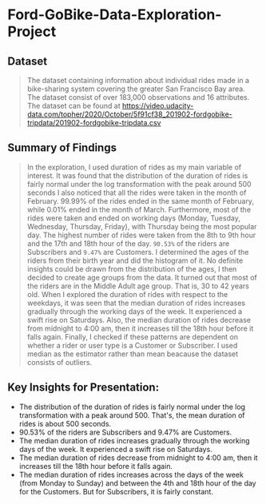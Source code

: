 # Ford-GoBike-Data-Exploration-Project

## Dataset
> The dataset containing information about individual rides made in a bike-sharing system covering the greater San Francisco Bay area. The dataset consist of over 183,000 observations and 16 attributes. The dataset can be found at https://video.udacity-data.com/topher/2020/October/5f91cf38_201902-fordgobike-tripdata/201902-fordgobike-tripdata.csv

## Summary of Findings
> In the exploration, I used duration of rides as my main variable of interest. It was found that the distribution of the duration of rides is fairly normal under the log transformation with the peak around 500 seconds I also noticed that all the rides were taken in the month of February. 99.99% of the rides ended in the same month of February, while 0.01% ended in the month of March. Furthermore, most of the rides were taken and ended on working days (Monday, Tuesday, Wednesday, Thursday, Friday), with Thursday being the most popular day. The highest number of rides were taken from the 8th to 9th hour and the 17th and 18th hour of the day. `90.53%` of the riders are Subscribers and `9.47%` are Customers. I determined the ages of the riders from their birth year and did the histogram of it. No definite insights could be drawn from the distribution of the ages, I then decided to create age groups from the data. It turned out that most of the riders are in the Middle Adult age group. That is, 30 to 42 years old.
> When I explored the duration of rides with respect to the weekdays, it was seen that the median duration of rides increases gradually through the working days of the week. It experienced a swift rise on Saturdays. Also, the median duration of rides decrease from midnight to 4:00 am, then it increases till the 18th hour before it falls again. Finally, I checked if these patterns are dependent on whether a rider or user type is a Customer or Subscriber. I used median as the estimator rather than mean beacause the dataset consists of outliers.


## Key Insights for Presentation:
- The distribution of the duration of rides is fairly normal under the log transformation with a peak around 500. That's, the mean duration of rides is about 500 seconds. <br>
- 90.53% of the riders are Subscribers and 9.47% are Customers. <br>
- The median duration of rides increases gradually through the working days of the week. It experienced a swift rise on Saturdays. <br>
- The median duration of rides decrease from midnight to 4:00 am, then it increases till the 18th hour before it falls again. <br>
- The median duration of rides increases across the days of the week (from Monday to Sunday) and between the 4th and 18th hour of the day for the Customers. But for Subscribers, it is fairly constant. 
